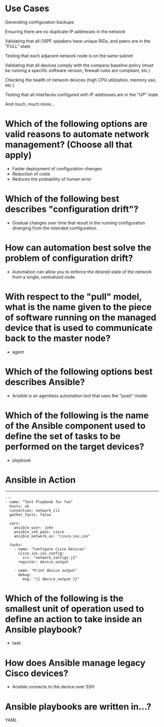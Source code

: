 # Use Cases
Generating configuration backups

Ensuring there are no duplicate IP addresses in the network

Validating that all OSPF speakers have unique RIDs, and peers are in the "FULL" state

Testing that each adjacent network node is on the same subnet

Validating that all devices comply with the company baseline policy (must be running a specific software version, firewall rules are compliant, etc.)

Checking the health of network devices (high CPU utilization, memory use, etc.)

Testing that all interfaces configured with IP addresses are in the "UP" state

And much, much more...

# Which of the following options are valid reasons to automate network management? (Choose all that apply)
- Faster deployment of configuration changes
- Reduction of costs
- Reduces the probability of human error

# Which of the following best describes "configuration drift"?
- Gradual changes over time that result in the running configuration diverging from the intended configuration.

# How can automation best solve the problem of configuration drift?
- Automation can allow you to enforce the desired state of the network from a single, centralized node.

# With respect to the "pull" model, what is the name given to the piece of software running on the managed device that is used to communicate back to the master node?
- agent

# Which of the following options best describes Ansible?
- Ansible is an agentless automation tool that uses the "push" model

# Which of the following is the name of the Ansible component used to define the set of tasks to be performed on the target devices?
- playbook

# Ansible in Action
***
    ---
    - name: "Test Playbook for fun"
      hosts: uk
      connection: network_cli
      gather_facts: false
    
      vars:
        ansible_user: john
        ansible_ssh_pass: cisco
        ansible_network_os: "cisco.ios.ios"
    
      tasks:
        - name: "Configure Cisco Devices"
          cisco.ios.ios_config:
            src: "network_configs.j2"
          register: device_output
    
        - name: "Print device output"
          debug:
            msg: "{{ device_output }}"
# Which of the following is the smallest unit of operation used to define an action to take inside an Ansible playbook?
- task

# How does Ansible manage legacy Cisco devices?
- Ansible connects to the device over SSH

# Ansible playbooks are written in...?
YAML

